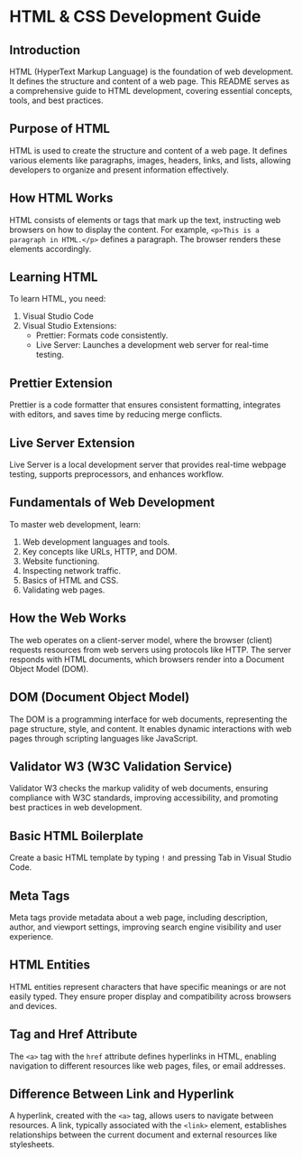 # HTML & CSS Development Guide

## Introduction
HTML (HyperText Markup Language) is the foundation of web development. It defines the structure and content of a web page. This README serves as a comprehensive guide to HTML development, covering essential concepts, tools, and best practices.

## Purpose of HTML
HTML is used to create the structure and content of a web page. It defines various elements like paragraphs, images, headers, links, and lists, allowing developers to organize and present information effectively.

## How HTML Works
HTML consists of elements or tags that mark up the text, instructing web browsers on how to display the content. For example, `<p>This is a paragraph in HTML.</p>` defines a paragraph. The browser renders these elements accordingly.

## Learning HTML
To learn HTML, you need:
1. Visual Studio Code
2. Visual Studio Extensions: 
   - Prettier: Formats code consistently.
   - Live Server: Launches a development web server for real-time testing.

## Prettier Extension
Prettier is a code formatter that ensures consistent formatting, integrates with editors, and saves time by reducing merge conflicts.

## Live Server Extension
Live Server is a local development server that provides real-time webpage testing, supports preprocessors, and enhances workflow.

## Fundamentals of Web Development
To master web development, learn:
1. Web development languages and tools.
2. Key concepts like URLs, HTTP, and DOM.
3. Website functioning.
4. Inspecting network traffic.
5. Basics of HTML and CSS.
6. Validating web pages.

## How the Web Works
The web operates on a client-server model, where the browser (client) requests resources from web servers using protocols like HTTP. The server responds with HTML documents, which browsers render into a Document Object Model (DOM).

## DOM (Document Object Model)
The DOM is a programming interface for web documents, representing the page structure, style, and content. It enables dynamic interactions with web pages through scripting languages like JavaScript.

## Validator W3 (W3C Validation Service)
Validator W3 checks the markup validity of web documents, ensuring compliance with W3C standards, improving accessibility, and promoting best practices in web development.

## Basic HTML Boilerplate
Create a basic HTML template by typing `!` and pressing Tab in Visual Studio Code.

## Meta Tags
Meta tags provide metadata about a web page, including description, author, and viewport settings, improving search engine visibility and user experience.

## HTML Entities
HTML entities represent characters that have specific meanings or are not easily typed. They ensure proper display and compatibility across browsers and devices.

## <a> Tag and Href Attribute
The `<a>` tag with the `href` attribute defines hyperlinks in HTML, enabling navigation to different resources like web pages, files, or email addresses.

## Difference Between Link and Hyperlink
A hyperlink, created with the `<a>` tag, allows users to navigate between resources. A link, typically associated with the `<link>` element, establishes relationships between the current document and external resources like stylesheets.
